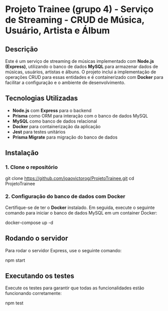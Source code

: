 # Projeto Trainee (grupo 4) - Serviço de Streaming - CRUD de Música, Usuário, Artista e Álbum

## Descrição

Este é um serviço de streaming de músicas implementado com **Node.js (Express)**, utilizando o banco de dados **MySQL** para armazenar dados de músicas, usuários, artistas e álbuns. O projeto inclui a implementação de operações CRUD para essas entidades e é containerizado com **Docker** para facilitar a configuração e o ambiente de desenvolvimento.

## Tecnologias Utilizadas

- **Node.js** com **Express** para o backend
- **Prisma** como ORM para interação com o banco de dados MySQL
- **MySQL** como banco de dados relacional
- **Docker** para containerização da aplicação
- **Jest** para testes unitários
- **Prisma Migrate** para migração do banco de dados

## Instalação

### 1. Clone o repositório

git clone https://github.com/joaovictorog/ProjetoTrainee.git
cd ProjetoTrainee

### 2. Configuração do banco de dados com Docker
Certifique-se de ter o **Docker** instalado. Em seguida, execute o seguinte comando para iniciar o banco de dados MySQL em um container Docker:

docker-compose up -d

## Rodando o servidor
Para rodar o servidor Express, use o seguinte comando:

npm start

## Executando os testes
Execute os testes para garantir que todas as funcionalidades estão funcionando corretamente:

npm test